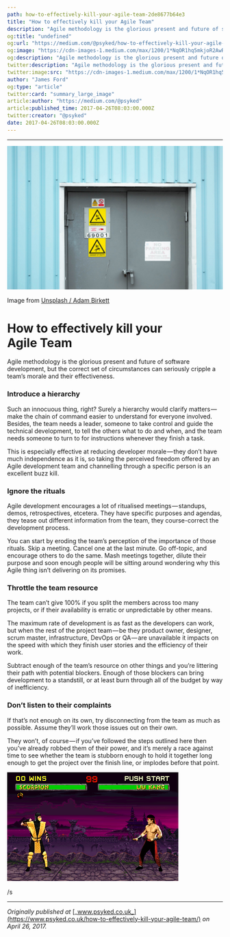 ```yaml
---
path: how-to-effectively-kill-your-agile-team-2de8677b64e3
title: "How to effectively kill your Agile Team"
description: "Agile methodology is the glorious present and future of software development, but the correct set of circumstances can seriously cripple a team’s morale and their effectiveness. Such an innocuous…"
og:title: "undefined"
og:url: "https://medium.com/@psyked/how-to-effectively-kill-your-agile-team-2de8677b64e3"
og:image: "https://cdn-images-1.medium.com/max/1200/1*NqOR1hq5mkjoR2AwRceUSQ.jpeg"
og:description: "Agile methodology is the glorious present and future of software development, but the correct set of circumstances can seriously cripple a…"
twitter:description: "Agile methodology is the glorious present and future of software development, but the correct set of circumstances can seriously cripple a…"
twitter:image:src: "https://cdn-images-1.medium.com/max/1200/1*NqOR1hq5mkjoR2AwRceUSQ.jpeg"
author: "James Ford"
og:type: "article"
twitter:card: "summary_large_image"
article:author: "https://medium.com/@psyked"
article:published_time: 2017-04-26T08:03:00.000Z
twitter:creator: "@psyked"
date: 2017-04-26T08:03:00.000Z
---
```

---

![](1*NqOR1hq5mkjoR2AwRceUSQ.jpeg)

Image from [Unsplash / Adam Birkett](https://unsplash.com/photos/WuPHTzYf25E)

# How to effectively kill your Agile Team

Agile methodology is the glorious present and future of software development, but the correct set of circumstances can seriously cripple a team’s morale and their effectiveness.

### Introduce a hierarchy

Such an innocuous thing, right? Surely a hierarchy would clarify matters — make the chain of command easier to understand for everyone involved. Besides, the team needs a leader, someone to take control and guide the technical development, to tell the others what to do and when, and the team needs someone to turn to for instructions whenever they finish a task.

This is especially effective at reducing developer morale — they don’t have much independence as it is, so taking the perceived freedom offered by an Agile development team and channelling through a specific person is an excellent buzz kill.

### Ignore the rituals

Agile development encourages a lot of ritualised meetings — standups, demos, retrospectives, etcetera. They have specific purposes and agendas, they tease out different information from the team, they course-correct the development process.

You can start by eroding the team’s perception of the importance of those rituals. Skip a meeting. Cancel one at the last minute. Go off-topic, and encourage others to do the same. Mash meetings together, dilute their purpose and soon enough people will be sitting around wondering why this Agile thing isn’t delivering on its promises.

### Throttle the team resource

The team can’t give 100% if you split the members across too many projects, or if their availability is erratic or unpredictable by other means.

The maximum rate of development is as fast as the developers can work, but when the rest of the project team — be they product owner, designer, scrum master, infrastructure, DevOps or QA — are unavailable it impacts on the speed with which they finish user stories and the efficiency of their work.

Subtract enough of the team’s resource on other things and you’re littering their path with potential blockers. Enough of those blockers can bring development to a standstill, or at least burn through all of the budget by way of inefficiency.

### Don’t listen to their complaints

If that’s not enough on its own, try disconnecting from the team as much as possible. Assume they’ll work those issues out on their own.

They won’t, of course — if you’ve followed the steps outlined here then you’ve already robbed them of their power, and it’s merely a race against time to see whether the team is stubborn enough to hold it together long enough to get the project over the finish line, or implodes before that point.

![](1*VchBkvDpTsPyUdCZAcHeng.gif)

/s

---

_Originally published at_ [_www.psyked.co.uk_](https://www.psyked.co.uk/how-to-effectively-kill-your-agile-team/) _on April 26, 2017._